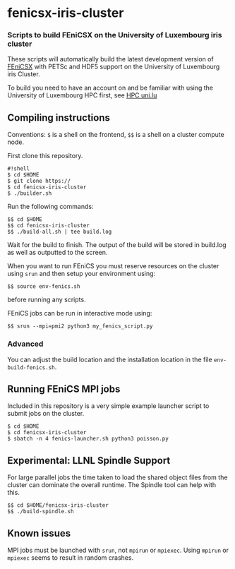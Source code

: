 # fenicsx-iris-cluster #
### Scripts to build FEniCSX on the University of Luxembourg iris cluster ###

These scripts will automatically build the latest development version of
[FEniCSX](http://fenicsproject.org) with PETSc and HDF5 support on the
University of Luxembourg iris Cluster.
 
To build you need to have an account on and be familiar with using the
University of Luxembourg HPC first, see [HPC uni.lu](http://hpc.uni.lu)

## Compiling instructions ##

Conventions: `$` is a shell on the frontend, `$$` is a shell on a cluster
compute node.

First clone this repository.
```
#!shell
$ cd $HOME
$ git clone https://
$ cd fenicsx-iris-cluster
$ ./builder.sh
```

Run the following commands:
```
$$ cd $HOME
$$ cd fenicsx-iris-cluster
$$ ./build-all.sh | tee build.log
```
Wait for the build to finish. The output of the build will be stored in
build.log as well as outputted to the screen.

When you want to run FEniCS you must reserve resources on the cluster using
``srun`` and then setup your environment using:
```
$$ source env-fenics.sh
```
before running any scripts.

FEniCS jobs can be run in interactive mode using:
```
$$ srun --mpi=pmi2 python3 my_fenics_script.py
```

### Advanced ###

You can adjust the build location and the installation location in the file
`env-build-fenics.sh`.

## Running FEniCS MPI jobs ##

Included in this repository is a very simple example launcher script to submit
jobs on the cluster.

```
$ cd $HOME
$ cd fenicsx-iris-cluster
$ sbatch -n 4 fenics-launcher.sh python3 poisson.py
```

## Experimental: LLNL Spindle Support

For large parallel jobs the time taken to load the shared object files from the
cluster can dominate the overall runtime. The Spindle tool can help with this.

```
$$ cd $HOME/fenicsx-iris-cluster
$$ ./build-spindle.sh
```

## Known issues

MPI jobs must be launched with `srun`, not `mpirun` or `mpiexec`. Using `mpirun`
or `mpiexec` seems to result in random crashes.
